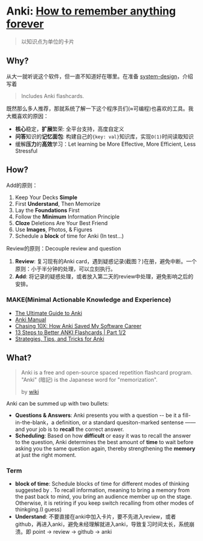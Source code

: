 # Anki:	 [How to remember anything forever](https://ncase.me/remember/)

> 以知识点为单位的卡片

## Why?

从大一就听说这个软件，但一直不知道好在哪里。在准备 [system-design](https://github.com/donnemartin/system-design-primer)，介绍写着 

> Includes Anki flashcards.

既然那么多人推荐，那就系统了解一下这个程序员们(≈可编程)也喜欢的工具。我大概喜欢的原因：

* **核心**稳定，**扩展**繁荣: 全平台支持，高度自定义
* **问答**知识的**记忆面包**: 构建自己的`{key: val}`知识库，实现`O(1)`时间读取知识
* 缓解**压力**的**高效**学习：Let learning be More Effective, More Efficient, Less Stressful


## How?

Add的原则：

1. Keep Your Decks **Simple**
1. First **Understand**, Then Memorize
1. Lay the **Foundations** First
1. Follow the **Minimum** Information Principle
1. **Cloze** Deletions Are Your Best Friend
1. Use **Images**, Photos, & Figures
2. Schedule a **block** of time for Anki (In test...)

Review的原则：Decouple review and question

1. **Review**: 复习现有的Anki card，遇到疑惑记录(截图？)在册，避免中断。一个原则：小于半分钟的处理，可以立刻执行。
3. **Add**: 将记录的疑惑处理，或者放入第二天的review中处理，避免影响之后的安排。


### MAKE(Minimal Actionable Knowledge and Experience)

* [The Ultimate Guide to Anki](https://aliabdaal.com/learn-anything-with-flashcards-the-ultimate-guide-to-anki/)
* [Anki Manual](https://docs.ankiweb.net/#/)
* [Chasing 10X: How Anki Saved My Software Career](https://senrigan.io/blog/chasing-10x-leveraging-a-poor-memory-in-software-engineering/)
* [13 Steps to Better ANKI Flashcards | Part 1/2](https://www.youtube.com/watch?v=AbvaITy3oeQ)
* [Strategies, Tips, and Tricks for Anki](https://senrigan.io/blog/everything-i-know-strategies-tips-and-tricks-for-spaced-repetition-anki/)



## What?

> Anki is a free and open-source spaced repetition flashcard program. "Anki" (暗記) is the Japanese word for "memorization".
> 
> by [wiki](https://www.wikiwand.com/en/Anki_(software))


Anki can be summed up with two bullets:

- **Questions & Answers**: Anki presents you with a question -- be it a fill-in-the-blank，a definition, or a standard quesiton-marked sentense —— and your job is to **recall** the correct answer.
- **Scheduling**: Based on how **difficult** or easy it was to recall the answer to the question, Anki determines the best amount of **time** to wait before asking you the same question again, thereby strengthening the **memory** at just the right moment. 

### Term 

* **block of time**: Schedule blocks of time for different modes of thinking suggested by <Your brain at work>. To recall information, meaning to bring a memory from the past back to mind, you bring an audience member up on the stage. Otherwise, it is retiring if you keep switch recalling from other modes of thinkging.(I guess)
* **Understand**: 不要直接在anki中加入卡片，要不先进入review，或者github，再进入anki，避免未经理解就进入anki，导致复习时间太长，系统崩溃。即 point -> review -> github -> anki

